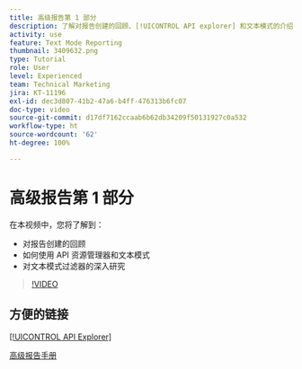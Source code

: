 ```yaml
---
title: 高级报告第 1 部分
description: 了解对报告创建的回顾、[!UICONTROL API explorer] 和文本模式的介绍，以及对文本模式过滤器的深入研究。
activity: use
feature: Text Mode Reporting
thumbnail: 3409632.png
type: Tutorial
role: User
level: Experienced
team: Technical Marketing
jira: KT-11196
exl-id: dec3d807-41b2-47a6-b4ff-476313b6fc07
doc-type: video
source-git-commit: d17df7162ccaab6b62db34209f50131927c0a532
workflow-type: ht
source-wordcount: '62'
ht-degree: 100%

---
```


# 高级报告第 1 部分

在本视频中，您将了解到：

* 对报告创建的回顾
* 如何使用 API 资源管理器和文本模式
* 对文本模式过滤器的深入研究

>[!VIDEO](https://video.tv.adobe.com/v/3409632/?quality=12&learn=on&enablevpops)

## 方便的链接

[[!UICONTROL API Explorer]](https://developer.adobe.com/workfront/api-explorer/)

[高级报告手册](/help/assets/advanced-reporting-manual.pdf)
